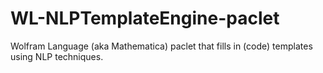 # WL-NLPTemplateEngine-paclet
Wolfram Language (aka Mathematica) paclet that fills in (code) templates using NLP techniques. 
